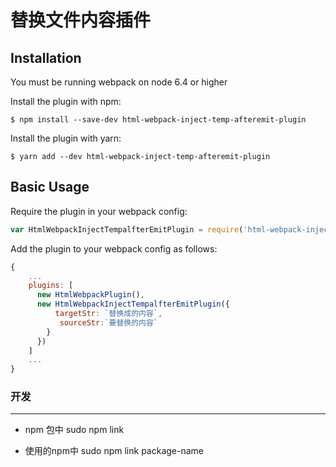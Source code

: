替换文件内容插件
========================================


Installation
------------
You must be running webpack on node 6.4 or higher

Install the plugin with npm:
```shell
$ npm install --save-dev html-webpack-inject-temp-afteremit-plugin
```

Install the plugin with yarn:
```shell
$ yarn add --dev html-webpack-inject-temp-afteremit-plugin
```

Basic Usage
-----------
Require the plugin in your webpack config:

```javascript
var HtmlWebpackInjectTempalfterEmitPlugin = require('html-webpack-inject-temp-afteremit-plugin');
```

Add the plugin to your webpack config as follows:

```javascript
{
	...
	plugins: [
	  new HtmlWebpackPlugin(),
	  new HtmlWebpackInjectTempalfterEmitPlugin({
		  targetStr: `替换成的内容`,
           sourceStr:`要替换的内容`
        }
	  })
	]
	...
}
```




### 开发
-----------
- npm 包中
sudo npm link

- 使用的npm中
sudo npm link package-name


